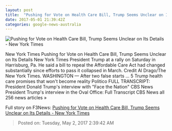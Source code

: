 ```yaml
---
layout: post
title:  "Pushing for Vote on Health Care Bill, Trump Seems Unclear on Its Details - New York Times"
date: 2017-05-01 21:39:42Z
categories: google-news-australia
---
```


![Pushing for Vote on Health Care Bill, Trump Seems Unclear on Its Details - New York Times](https://static01.nyt.com/images/2017/05/02/us/02health/02health-facebookJumbo.jpg)

New York Times Pushing for Vote on Health Care Bill, Trump Seems Unclear on Its Details New York Times President Trump at a rally on Saturday in Harrisburg, Pa. He said a bill to repeal the Affordable Care Act had changed substantially since efforts to pass it collapsed in March. Credit Al Drago/The New York Times. WASHINGTON — After two false starts ... 5 Trump health care promises that won't become reality Politico FULL TRANSCRIPT: President Donald Trump's interview with "Face the Nation" CBS News President Trump's interview in the Oval Office: Full Transcript CBS News all 256 news articles »


Full story on F3News: [Pushing for Vote on Health Care Bill, Trump Seems Unclear on Its Details - New York Times](http://www.f3nws.com/n/PFZU2G)

> Posted on: Tuesday, May 2, 2017 2:39:42 AM
